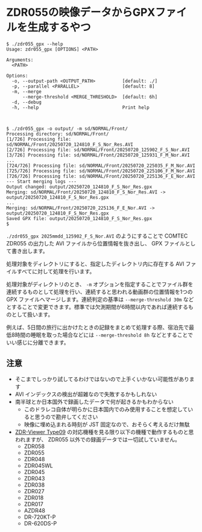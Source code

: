 # ZDR055の映像データからGPXファイルを生成するやつ

```
$ ./zdr055_gpx --help
Usage: zdr055_gpx [OPTIONS] <PATH>

Arguments:
  <PATH>  

Options:
  -o, --output-path <OUTPUT_PATH>          [default: ./]
  -p, --parallel <PARALLEL>                [default: 8]
  -m, --merge                              
      --merge-threshold <MERGE_THRESHOLD>  [default: 6h]
  -d, --debug                              
  -h, --help                               Print help



$ ./zdr055_gpx -o output/ -m sd/NORMAL/Front/
Processing directory: sd/NORMAL/Front/
[1/726] Processing file: sd/NORMAL/Front/20250720_124810_F_S_Nor_Res.AVI
[2/726] Processing file: sd/NORMAL/Front/20250720_125902_F_S_Nor.AVI
[3/726] Processing file: sd/NORMAL/Front/20250720_125931_F_M_Nor.AVI
...
[724/726] Processing file: sd/NORMAL/Front/20250720_225035_F_M_Nor.AVI
[725/726] Processing file: sd/NORMAL/Front/20250720_225106_F_M_Nor.AVI
[726/726] Processing file: sd/NORMAL/Front/20250720_225136_F_E_Nor.AVI
--- Start merging logs ---
Output changed: output/20250720_124810_F_S_Nor_Res.gpx
Merging: sd/NORMAL/Front/20250720_124810_F_S_Nor_Res.AVI -> output/20250720_124810_F_S_Nor_Res.gpx
...
Merging: sd/NORMAL/Front/20250720_225136_F_E_Nor.AVI -> output/20250720_124810_F_S_Nor_Res.gpx
Saved GPX file: output/20250720_124810_F_S_Nor_Res.gpx
$
```

`./zdr055_gpx 2025mmdd_125902_F_S_Nor.AVI` のようにすることで COMTEC ZDR055 の出力した AVI ファイルから位置情報を抜き出し、 GPX ファイルとして書き出します。

処理対象をディレクトリにすると、指定したディレクトリ内に存在する AVI ファイルすべてに対して処理を行います。

処理対象がディレクトリのとき、 `-m` オプションを指定することでファイル群を連続するものとして処理を行い、連続すると思われる動画群の位置情報を1つの GPX ファイルへマージします。連続判定の基準は `--merge-threshold 30m` などとすることで変更できます。標準では欠測期間が6時間以内であれば連続するものとして扱います。

例えば、5日間の旅行に出かけたときの記録をまとめて処理する際、宿泊先で最低8時間の睡眠を取った場合などには `--merge-threshold 8h` などとすることでいい感じに分離できます。

## 注意
* そこまでしっかり試してるわけではないので上手くいかない可能性があります
* AVI インデックスの検出が超雑なので失敗するかもしれない
* 南半球とか日本国外で録画したデータで何が起きるかもわからない
    * このドラレコ自体が明らかに日本国内でのみ使用することを想定していると思うので勘弁してください
    * 映像に埋め込まれる時刻が JST 固定なので、おそらく考えるだけ無駄
* [ZDR-Viewer Type09](https://www.e-comtec.co.jp/0_recorder/viewer/ZDRviewerType09/viewer.html) の対応機種を見る限り以下の機種で動作するものと思われますが、 ZDR055 以外での録画データでは一切試していません。
  * ZDR058
  * ZDR055
  * ZDR048
  * ZDR045WL
  * ZDR045
  * ZDR043
  * ZDR038
  * ZDR027
  * ZDR018
  * ZDR017
  * AZDR48
  * DR-720KT-P
  * DR-620DS-P
